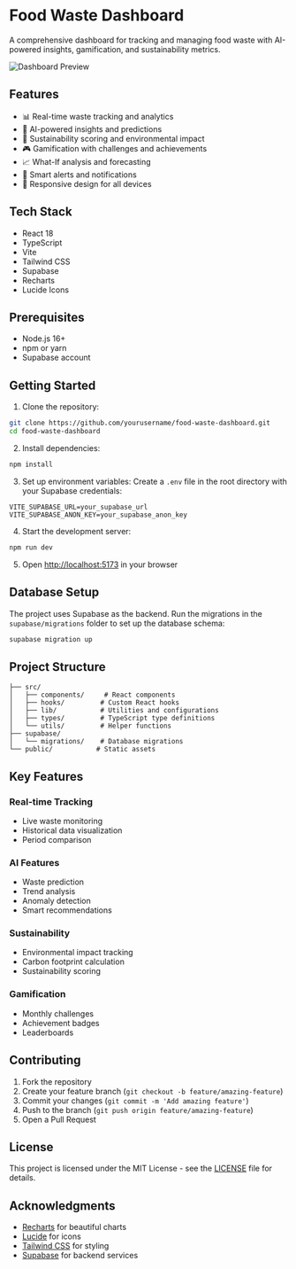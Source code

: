 # Food Waste Dashboard

A comprehensive dashboard for tracking and managing food waste with AI-powered insights, gamification, and sustainability metrics.

![Dashboard Preview](https://raw.githubusercontent.com/yourusername/food-waste-dashboard/main/preview.png)

## Features

- 📊 Real-time waste tracking and analytics
- 🤖 AI-powered insights and predictions
- 🌱 Sustainability scoring and environmental impact
- 🎮 Gamification with challenges and achievements
- 📈 What-If analysis and forecasting
- 🔔 Smart alerts and notifications
- 📱 Responsive design for all devices

## Tech Stack

- React 18
- TypeScript
- Vite
- Tailwind CSS
- Supabase
- Recharts
- Lucide Icons

## Prerequisites

- Node.js 16+
- npm or yarn
- Supabase account

## Getting Started

1. Clone the repository:
```bash
git clone https://github.com/yourusername/food-waste-dashboard.git
cd food-waste-dashboard
```

2. Install dependencies:
```bash
npm install
```

3. Set up environment variables:
Create a `.env` file in the root directory with your Supabase credentials:
```env
VITE_SUPABASE_URL=your_supabase_url
VITE_SUPABASE_ANON_KEY=your_supabase_anon_key
```

4. Start the development server:
```bash
npm run dev
```

5. Open [http://localhost:5173](http://localhost:5173) in your browser

## Database Setup

The project uses Supabase as the backend. Run the migrations in the `supabase/migrations` folder to set up the database schema:

```bash
supabase migration up
```

## Project Structure

```
├── src/
│   ├── components/     # React components
│   ├── hooks/         # Custom React hooks
│   ├── lib/           # Utilities and configurations
│   ├── types/         # TypeScript type definitions
│   └── utils/         # Helper functions
├── supabase/
│   └── migrations/    # Database migrations
└── public/           # Static assets
```

## Key Features

### Real-time Tracking
- Live waste monitoring
- Historical data visualization
- Period comparison

### AI Features
- Waste prediction
- Trend analysis
- Anomaly detection
- Smart recommendations

### Sustainability
- Environmental impact tracking
- Carbon footprint calculation
- Sustainability scoring

### Gamification
- Monthly challenges
- Achievement badges
- Leaderboards

## Contributing

1. Fork the repository
2. Create your feature branch (`git checkout -b feature/amazing-feature`)
3. Commit your changes (`git commit -m 'Add amazing feature'`)
4. Push to the branch (`git push origin feature/amazing-feature`)
5. Open a Pull Request

## License

This project is licensed under the MIT License - see the [LICENSE](LICENSE) file for details.

## Acknowledgments

- [Recharts](https://recharts.org/) for beautiful charts
- [Lucide](https://lucide.dev/) for icons
- [Tailwind CSS](https://tailwindcss.com/) for styling
- [Supabase](https://supabase.com/) for backend services
